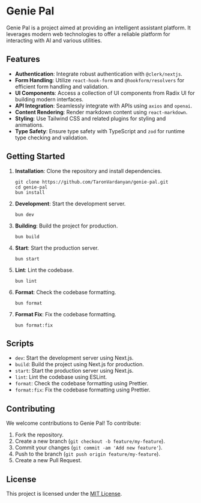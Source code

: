 <!DOCTYPE html>
<html lang="en">
<head>
  <meta charset="UTF-8">
  <meta name="viewport" content="width=device-width, initial-scale=1.0">
</head>
<body>
  <h1>Genie Pal</h1>
  <p>Genie Pal is a project aimed at providing an intelligent assistant platform. It leverages modern web technologies to offer a reliable platform for interacting with AI and various utilities.</p>

  <h2>Features</h2>
  <ul>
    <li><strong>Authentication</strong>: Integrate robust authentication with <code>@clerk/nextjs</code>.</li>
    <li><strong>Form Handling</strong>: Utilize <code>react-hook-form</code> and <code>@hookform/resolvers</code> for efficient form handling and validation.</li>
    <li><strong>UI Components</strong>: Access a collection of UI components from Radix UI for building modern interfaces.</li>
    <li><strong>API Integration</strong>: Seamlessly integrate with APIs using <code>axios</code> and <code>openai</code>.</li>
    <li><strong>Content Rendering</strong>: Render markdown content using <code>react-markdown</code>.</li>
    <li><strong>Styling</strong>: Use Tailwind CSS and related plugins for styling and animations.</li>
    <li><strong>Type Safety</strong>: Ensure type safety with TypeScript and <code>zod</code> for runtime type checking and validation.</li>
  </ul>

  <h2>Getting Started</h2>
  <ol>
    <li><strong>Installation</strong>: Clone the repository and install dependencies.</li>
    <pre><code>git clone https://github.com/TaronVardanyan/genie-pal.git
cd genie-pal
bun install
</code></pre>
    <li><strong>Development</strong>: Start the development server.</li>
    <pre><code>bun dev
</code></pre>
    <li><strong>Building</strong>: Build the project for production.</li>
    <pre><code>bun build
</code></pre>
    <li><strong>Start</strong>: Start the production server.</li>
    <pre><code>bun start
</code></pre>
    <li><strong>Lint</strong>: Lint the codebase.</li>
    <pre><code>bun lint
</code></pre>
    <li><strong>Format</strong>: Check the codebase formatting.</li>
    <pre><code>bun format
</code></pre>
    <li><strong>Format Fix</strong>: Fix the codebase formatting.</li>
    <pre><code>bun format:fix
</code></pre>
  </ol>

  <h2>Scripts</h2>
  <ul>
    <li><code>dev</code>: Start the development server using Next.js.</li>
    <li><code>build</code>: Build the project using Next.js for production.</li>
    <li><code>start</code>: Start the production server using Next.js.</li>
    <li><code>lint</code>: Lint the codebase using ESLint.</li>
    <li><code>format</code>: Check the codebase formatting using Prettier.</li>
    <li><code>format:fix</code>: Fix the codebase formatting using Prettier.</li>
  </ul>

  <h2>Contributing</h2>
  <p>We welcome contributions to Genie Pal! To contribute:</p>
  <ol>
    <li>Fork the repository.</li>
    <li>Create a new branch (<code>git checkout -b feature/my-feature</code>).</li>
    <li>Commit your changes (<code>git commit -am 'Add new feature'</code>).</li>
    <li>Push to the branch (<code>git push origin feature/my-feature</code>).</li>
    <li>Create a new Pull Request.</li>
  </ol>

  <h2>License</h2>
  <p>This project is licensed under the <a href="LICENSE">MIT License</a>.</p>
</body>
</html>
